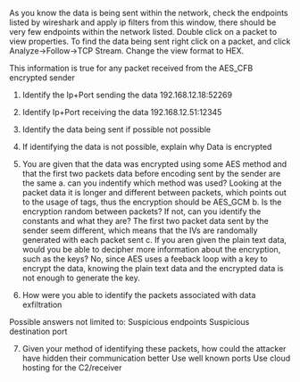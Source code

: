As you know the data is being sent within the network, check the endpoints listed by wireshark and apply ip filters from this window, there should be very few endpoints within the network listed. Double click on a packet to view properties. To find the data being sent right click on a packet, and click Analyze->Follow->TCP Stream. Change the view format to HEX.

This information is true for any packet received from the AES_CFB encrypted sender

1. Identify the Ip+Port sending the data 
    192.168.12.18:52269

2. Identify Ip+Port receiving the data
    192.168.12.51:12345

3. Identify the data being sent if possible
    not possible
4. If identifying the data is not possible, explain why
    Data is encrypted
5. You are given that the data was encrypted using some AES method and that the first two packets data before encoding sent by the sender are the same
a. can you indentify which method was used? 
Looking at the packet data it is longer and different between packets, which points out to the usage of tags, thus the encryption should be AES_GCM
b. Is the encryption random between packets? If not, can you identify the constants and what they are?
The first two packet data sent by the sender seem different, which means that the IVs are randomally generated with each packet sent
c. If you aren given the plain text data, would you be able to decipher more information about the encryption, such as the keys?
No, since AES uses a feeback loop with a key to encrypt the data, knowing the plain text data and the encrypted data is not enough to generate the key.
6. How were you able to identify the packets associated with data exfiltration

Possible answers not limited to:
    Suspicious endpoints
    Suspicious destination port

7. Given your method of identifying these packets, how could the attacker have hidden their communication better
    Use well known ports
    Use cloud hosting for the C2/receiver